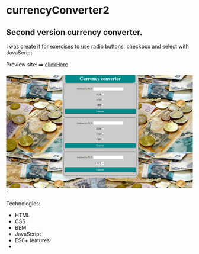 # currencyConverter2

## Second version currency converter.

I was create it for exercises to use radio buttons, checkbox and select with JavaScript

Preview site: ➡️ [clickHere](https://marcinkufel.github.io/currencyConverter2/)

![Currency converter2](https://github.com/MarcinKufel/currencyConverter2/blob/main/Animation.gif?raw=true);

Technologies:
- HTML
- CSS
- BEM
- JavaScript 
- ES6+ features
- 

